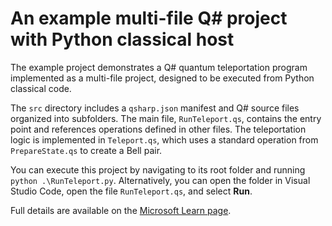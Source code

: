 # An example multi-file Q# project with Python classical host

The example project demonstrates a Q# quantum teleportation program implemented as a multi-file project, designed to be executed from Python classical code. 

The `src` directory includes a `qsharp.json` manifest and Q# source files organized into subfolders. The main file, `RunTeleport.qs`, contains the entry point and references operations defined in other files. The teleportation logic is implemented in `Teleport.qs`, which uses a standard operation from `PrepareState.qs` to create a Bell pair. 

You can execute this project by navigating to its root folder and running `python .\RunTeleport.py`. Alternatively, you can open the folder in Visual Studio Code, open the file `RunTeleport.qs`, and select **Run**.

Full details are available on the [Microsoft Learn page](https://learn.microsoft.com/azure/quantum/user-guide/how-to-work-with-qsharp-projects?tabs=tabid-qsharp%2Ctabid-python-run#example-project).
